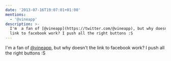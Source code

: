 ```yaml
---
date: '2013-07-16T19:07:01+01:00'
mentions:
  - '@vineapp'
description: >-
  I'm  a fan of [@vineapp](https://twitter.com/@vineapp), but why doesn't the
  link to facebook work? I push all the right buttons :S
---
```

I'm  a fan of [@vineapp](https://twitter.com/@vineapp), but why doesn't the link to facebook work? I push all the right buttons :S
